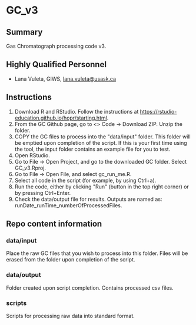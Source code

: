 # GC_v3

## Summary

Gas Chromatograph processing code v3.

## Highly Qualified Personnel

- Lana Vuleta, GIWS, lana.vuleta@usask.ca

## Instructions

 1) Download R and RStudio. Follow the instructions at https://rstudio-education.github.io/hopr/starting.html.
 2) From the GC Github page, go to <> Code -> Download ZIP. Unzip the folder.
 3) COPY the GC files to process into the "data/input" folder. This folder will be emptied upon completion of the script. If this is your first time using the tool, the input folder contains an example file for you to test.
 4) Open RStudio.
 5) Go to File -> Open Project, and go to the downloaded GC folder. Select GC_v3.Rproj.
 6) Go to File -> Open File, and select gc_run_me.R.
 7) Select all code in the script (for example, by using Ctrl+a).
 8) Run the code, either by clicking "Run" (button in the top right corner) or by pressing Ctrl+Enter.
 9) Check the data/output file for results. Outputs are named as: runDate_runTime_numberOfProcessedFiles.


## Repo content information

### data/input

Place the raw GC files that you wish to process into this folder. Files will be erased from the folder upon completion of the script.

### data/output

Folder created upon script completion. Contains processed csv files.

### scripts

Scripts for processing raw data into standard format.

